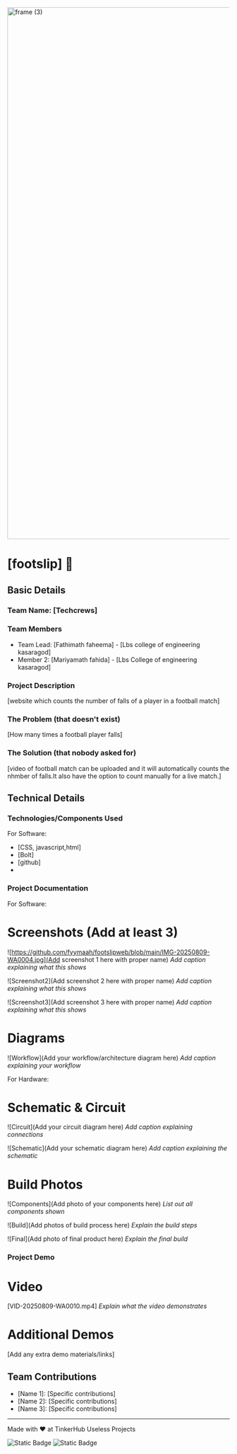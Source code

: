 <img width="3188" height="1202" alt="frame (3)" src="https://github.com/user-attachments/assets/517ad8e9-ad22-457d-9538-a9e62d137cd7" />


# [footslip] 🎯


## Basic Details
### Team Name: [Techcrews]


### Team Members
- Team Lead: [Fathimath faheema] - [Lbs college of engineering kasaragod]
- Member 2: [Mariyamath fahida] - [Lbs College of engineering kasaragod]


### Project Description
[website which counts the number of falls of a player in a football match]

### The Problem (that doesn't exist)
[How many times a football player falls]

### The Solution (that nobody asked for)
[video of football match can be uploaded and it will automatically counts the nhmber of falls.It also have the option to count manually for a live match.]

## Technical Details
### Technologies/Components Used
For Software:
- [CSS, javascript,html]
- [Bolt]
- [github]
- 


### Project Documentation
For Software:

# Screenshots (Add at least 3)
![https://github.com/fyymaah/footslipweb/blob/main/IMG-20250809-WA0004.jpg](Add screenshot 1 here with proper name)
*Add caption explaining what this shows*

![Screenshot2](Add screenshot 2 here with proper name)
*Add caption explaining what this shows*

![Screenshot3](Add screenshot 3 here with proper name)
*Add caption explaining what this shows*

# Diagrams
![Workflow](Add your workflow/architecture diagram here)
*Add caption explaining your workflow*

For Hardware:

# Schematic & Circuit
![Circuit](Add your circuit diagram here)
*Add caption explaining connections*

![Schematic](Add your schematic diagram here)
*Add caption explaining the schematic*

# Build Photos
![Components](Add photo of your components here)
*List out all components shown*

![Build](Add photos of build process here)
*Explain the build steps*

![Final](Add photo of final product here)
*Explain the final build*

### Project Demo
# Video
[VID-20250809-WA0010.mp4]
*Explain what the video demonstrates*

# Additional Demos
[Add any extra demo materials/links]

## Team Contributions
- [Name 1]: [Specific contributions]
- [Name 2]: [Specific contributions]
- [Name 3]: [Specific contributions]

---
Made with ❤️ at TinkerHub Useless Projects 

![Static Badge](https://img.shields.io/badge/TinkerHub-24?color=%23000000&link=https%3A%2F%2Fwww.tinkerhub.org%2F)
![Static Badge](https://img.shields.io/badge/UselessProjects--25-25?link=https%3A%2F%2Fwww.tinkerhub.org%2Fevents%2FQ2Q1TQKX6Q%2FUseless%2520Projects)



